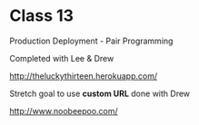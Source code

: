 # Class 13

Production Deployment - Pair Programming  

Completed with Lee & Drew  

http://theluckythirteen.herokuapp.com/

Stretch goal to use **custom URL** done with Drew

http://www.noobeepoo.com/
